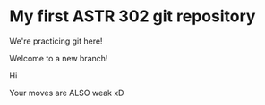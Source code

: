 # My first ASTR 302 git repository

We're practicing git here!

Welcome to a new branch!

Hi

Your moves are ALSO weak xD
